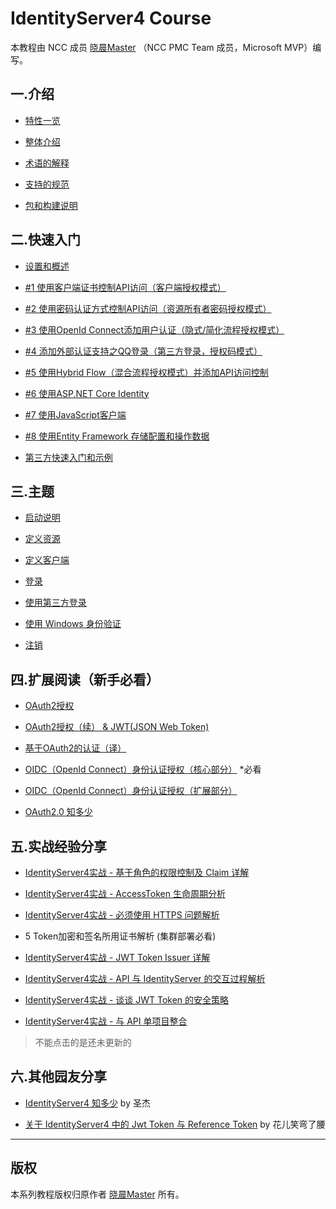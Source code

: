 # IdentityServer4 Course

本教程由 NCC 成员 [晓晨Master](https://www.cnblogs.com/stulzq/) （NCC PMC Team 成员，Microsoft MVP）编写。

## 一.介绍

- [特性一览](http://www.cnblogs.com/stulzq/p/7376328.html "IdentityServer4（1）- 特性一览")

- [整体介绍](http://www.cnblogs.com/stulzq/p/7376606.html "IdentityServer4（2）- 整体介绍")

- [术语的解释](http://www.cnblogs.com/stulzq/p/7487734.html "IdentityServer4（3）- 术语的解释")

- [支持的规范](http://www.cnblogs.com/stulzq/p/7493318.html "支持的规范")

- [包和构建说明](http://www.cnblogs.com/stulzq/p/7493498.html "包和构建说明")

## 二.快速入门

- [设置和概述](http://www.cnblogs.com/stulzq/p/7493745.html "设置和概述")

- [#1 使用客户端证书控制API访问（客户端授权模式）](http://www.cnblogs.com/stulzq/p/7495129.html "使用客户端证书控制API访问（客户端授权模式）")

- [#2 使用密码认证方式控制API访问（资源所有者密码授权模式）](http://www.cnblogs.com/stulzq/p/7509648.html "使用密码认证方式控制API访问（资源所有者密码授权模式）")

- [#3 使用OpenId Connect添加用户认证（隐式/简化流程授权模式）](http://www.cnblogs.com/stulzq/p/7797341.html "使用OpenId Connect添加用户认证")

- [#4 添加外部认证支持之QQ登录（第三方登录，授权码模式）](http://www.cnblogs.com/stulzq/p/7879101.html "添加外部认证支持之QQ登录")

- [#5 使用Hybrid Flow（混合流程授权模式）并添加API访问控制](http://www.cnblogs.com/stulzq/p/7833480.html "使用Hybrid Flow并添加API访问控制")

- [#6 使用ASP.NET Core Identity](http://www.cnblogs.com/stulzq/p/8120129.html "使用ASP.NET Core Identity")

- [#7 使用JavaScript客户端](http://www.cnblogs.com/stulzq/p/8120211.html "使用JavaScript客户端")

- [#8 使用Entity Framework 存储配置和操作数据](http://www.cnblogs.com/stulzq/p/8120518.html "使用Entity Framework 存储配置和操作数据")

- [第三方快速入门和示例](http://www.cnblogs.com/stulzq/p/8120570.html "第三方快速入门和示例")

## 三.主题

- [启动说明](http://www.cnblogs.com/stulzq/p/8144056.html "启动说明")

- [定义资源](http://www.cnblogs.com/stulzq/p/8144185.html "定义资源")

- [定义客户端](http://www.cnblogs.com/stulzq/p/8144247.html "定义客户端")

- [登录](http://www.cnblogs.com/stulzq/p/8144344.html "登录")

- [使用第三方登录](http://www.cnblogs.com/stulzq/p/8144855.html "使用第三方登录")

- [使用 Windows 身份验证](http://www.cnblogs.com/stulzq/p/8145288.html "使用Windows身份验证")

- [注销](http://www.cnblogs.com/stulzq/p/8570695.html "注销")

## 四.扩展阅读（新手必看）

- [OAuth2授权](http://www.cnblogs.com/linianhui/p/oauth2-authorization.html "OAuth2授权")

- [OAuth2授权（续） & JWT(JSON Web Token)](http://www.cnblogs.com/linianhui/p/oauth2-extensions-protocol-and-json-web-token.html "OAuth2授权（续） & JWT(JSON Web Token)")

- [基于OAuth2的认证（译）](http://www.cnblogs.com/linianhui/p/authentication-based-on-oauth2.html "基于OAuth2的认证（译）")

- [OIDC（OpenId Connect）身份认证授权（核心部分）](http://www.cnblogs.com/linianhui/p/openid-connect-core.html "OIDC（OpenId Connect）身份认证授权（核心部分）") *必看

- [OIDC（OpenId Connect）身份认证授权（扩展部分）](http://www.cnblogs.com/linianhui/p/openid-connect-extension.html "OIDC（OpenId Connect）身份认证授权（扩展部分）")

- [OAuth2.0 知多少](http://www.cnblogs.com/sheng-jie/p/6564520.html "Auth2.0 知多少")

## 五.实战经验分享

- [IdentityServer4实战 - 基于角色的权限控制及 Claim 详解](http://www.cnblogs.com/stulzq/p/8726002.html)

- [IdentityServer4实战 - AccessToken 生命周期分析](http://www.cnblogs.com/stulzq/p/8998274.html)

- [IdentityServer4实战 - 必须使用 HTTPS 问题解析](https://www.cnblogs.com/stulzq/p/9594623.html)

- 5 Token加密和签名所用证书解析 (集群部署必看) 

- [IdentityServer4实战 - JWT Token Issuer 详解](https://www.cnblogs.com/stulzq/p/10339024.html)

- [IdentityServer4实战 - API 与 IdentityServer 的交互过程解析](https://www.cnblogs.com/stulzq/p/9226059.html)

- [IdentityServer4实战 - 谈谈 JWT Token 的安全策略](https://www.cnblogs.com/stulzq/p/9678501.html)

- [IdentityServer4实战 - 与 API 单项目整合](https://www.cnblogs.com/stulzq/p/10346095.html)

>不能点击的是还未更新的

## 六.其他园友分享

- [IdentityServer4 知多少](https://www.cnblogs.com/sheng-jie/p/9430920.html) by 圣杰

- [关于 IdentityServer4 中的 Jwt Token 与 Reference Token](https://www.cnblogs.com/Irving/p/9357539.html) by 花儿笑弯了腰

***

## 版权

本系列教程版权归原作者 [晓晨Master](https://www.cnblogs.com/stulzq/)  所有。


